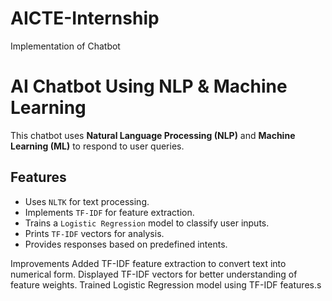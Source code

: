 # AICTE-Internship
Implementation of Chatbot
# AI Chatbot Using NLP & Machine Learning

This chatbot uses **Natural Language Processing (NLP)** and **Machine Learning (ML)** to respond to user queries.

## Features
- Uses `NLTK` for text processing.
- Implements `TF-IDF` for feature extraction.
- Trains a `Logistic Regression` model to classify user inputs.
- Prints `TF-IDF` vectors for analysis.
- Provides responses based on predefined intents.

Improvements
Added TF-IDF feature extraction to convert text into numerical form.
Displayed TF-IDF vectors for better understanding of feature weights.
Trained Logistic Regression model using TF-IDF features.s
